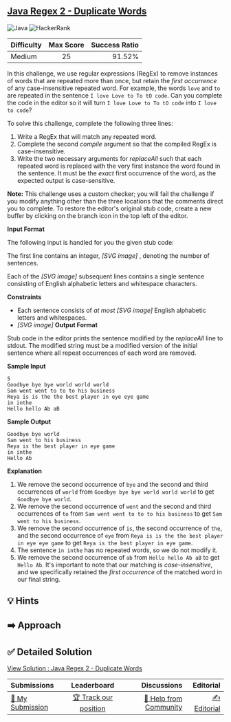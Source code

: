 ## [Java Regex 2 - Duplicate Words](https://www.hackerrank.com/challenges/duplicate-word)

![Java](https://img.shields.io/badge/java-%23ED8B00.svg?style=for-the-badge&logo=openjdk&logoColor=white) ![HackerRank](https://img.shields.io/badge/-Hackerrank-2EC866?style=for-the-badge&logo=HackerRank&logoColor=white)

| Difficulty | Max Score | Success Ratio |
|:-----------|:------------:|------------:|
| Medium       | 25      | 91.52%        |

In this challenge, we use regular expressions (RegEx) to remove instances of words that are repeated more than once, but retain the *first occurrence* of any case\-insensitive repeated word. For example, the words `love` and `to` are repeated in the sentence `I love Love to To tO code`. Can you complete the code in the editor so it will turn `I love Love to To tO code` into `I love to code`? 


To solve this challenge, complete the following three lines:


1. Write a RegEx that will match any repeated word.
2. Complete the second *compile* argument so that the compiled RegEx is case\-insensitive.
3. Write the two necessary arguments for *replaceAll* such that each repeated word is replaced with the very first instance the word found in the sentence. It must be the *exact* first occurrence of the word, as the expected output is case\-sensitive.


**Note:** This challenge uses a custom checker; you will fail the challenge if you modify anything other than the three locations that the comments direct you to complete. To restore the editor's original stub code, create a new buffer by clicking on the branch icon in the top left of the editor.

**Input Format**

The following input is handled for you the given stub code:


The first line contains an integer,  *[SVG image]* , denoting the number of sentences.   

Each of the  *[SVG image]*  subsequent lines contains a single sentence consisting of English alphabetic letters and whitespace characters.

**Constraints**

* Each sentence consists of *at most*  *[SVG image]*  English alphabetic letters and whitespaces.
* *[SVG image]*
**Output Format**

Stub code in the editor prints the sentence modified by the *replaceAll* line to stdout. The modified string must be a modified version of the initial sentence where all repeat occurrences of each word are removed.

**Sample Input**


```
5
Goodbye bye bye world world world
Sam went went to to to his business
Reya is is the the best player in eye eye game
in inthe
Hello hello Ab aB

```
**Sample Output**


```
Goodbye bye world
Sam went to his business
Reya is the best player in eye game
in inthe
Hello Ab

```
**Explanation**

1. We remove the second occurrence of `bye` and the second and third occurrences of `world` from `Goodbye bye bye world world world` to get `Goodbye bye world`.
2. We remove the second occurrence of `went` and the second and third occurrences of `to` from `Sam went went to to to his business` to get `Sam went to his business`.
3. We remove the second occurrence of `is`, the second occurrence of `the`, and the second occurrence of `eye` from `Reya is is the the best player in eye eye game` to get `Reya is the best player in eye game`.
4. The sentence `in inthe` has no repeated words, so we do not modify it.
5. We remove the second occurrence of `ab` from `Hello hello Ab aB` to get `Hello Ab`. It's important to note that our matching is *case\-insensitive*, and we specifically retained the *first occurrence* of the matched word in our final string.

## 💡 Hints 

## ➡️ Approach 

## ✅ Detailed Solution
[View Solution : Java Regex 2 - Duplicate Words](./Solution.java)

| Submissions | Leaderboard| Discussions | Editorial |
|:-----------|:------------:|------------:|------------:|
| [📝 My Submission](https://www.hackerrank.com/challenges/duplicate-word/submissions) | [🏆 Track our position](https://www.hackerrank.com/challenges/duplicate-word/leaderboard) | [🤔 Help from Community](https://www.hackerrank.com/challenges/duplicate-word/forum) | [✍️ Editorial](https://www.hackerrank.com/challenges/duplicate-word/editorial) |

